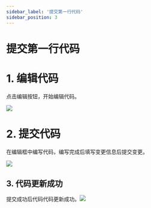 ```yaml
---
sidebar_label: '提交第一行代码'      
sidebar_position: 3     
---
```


# 提交第一行代码

# 1. 编辑代码

点击编辑按钮，开始编辑代码。

![](/img/quickstart/first_edit.png)

# 2. 提交代码

在编辑框中编写代码，编写完成后填写变更信息后提交变更。

![](/img/quickstart/first_commit.png)

## 3. 代码更新成功

提交成功后代码代码更新成功。![](/img/quickstart/first_success.png)